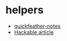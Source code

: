 
# helpers

* [quickfeather-notes](https://github.com/trabucayre/quickfeather-notes/blob/master/FPGAFlow.md)
* [Hackable article](https://connect.ed-diamond.com/hackable/hk-040/le-premier-fpga-avec-sa-chaine-de-developpement-open-source)
